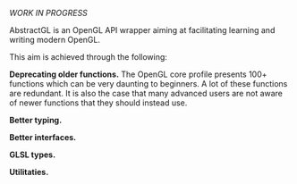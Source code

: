 *WORK IN PROGRESS*

AbstractGL is an OpenGL API wrapper aiming at facilitating learning and writing modern OpenGL.

This aim is achieved through the following:

**Deprecating older functions.**
The OpenGL core profile presents 100+ functions which can be very daunting to beginners.
A lot of these functions are redundant.
It is also the case that many advanced users are not aware of newer functions that they should instead use.

**Better typing.**

**Better interfaces.** 

**GLSL types.** 

**Utilitaties.** 

